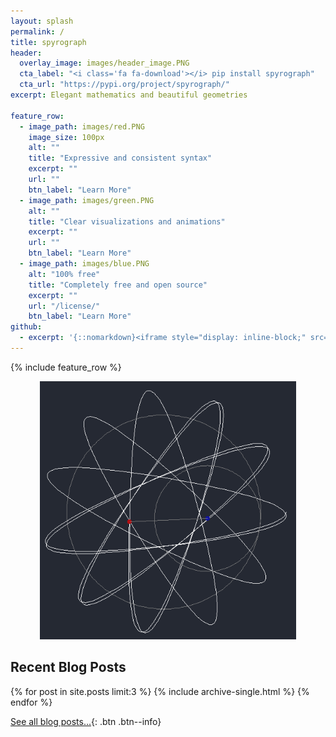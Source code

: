 ```yaml
---
layout: splash
permalink: /
title: spyrograph
header:
  overlay_image: images/header_image.PNG
  cta_label: "<i class='fa fa-download'></i> pip install spyrograph"
  cta_url: "https://pypi.org/project/spyrograph/"
excerpt: Elegant mathematics and beautiful geometries

feature_row:
  - image_path: images/red.PNG
    image_size: 100px
    alt: ""
    title: "Expressive and consistent syntax"
    excerpt: ""
    url: ""
    btn_label: "Learn More"
  - image_path: images/green.PNG
    alt: ""
    title: "Clear visualizations and animations"
    excerpt: ""
    url: ""
    btn_label: "Learn More"
  - image_path: images/blue.PNG
    alt: "100% free"
    title: "Completely free and open source"
    excerpt: ""
    url: "/license/"
    btn_label: "Learn More"
github:
  - excerpt: '{::nomarkdown}<iframe style="display: inline-block;" src="https://ghbtns.com/github-btn.html?user=mmistakes&repo=minimal-mistakes&type=star&count=true&size=large" frameborder="0" scrolling="0" width="160px" height="30px"></iframe> <iframe style="display: inline-block;" src="https://ghbtns.com/github-btn.html?user=mmistakes&repo=minimal-mistakes&type=fork&count=true&size=large" frameborder="0" scrolling="0" width="158px" height="30px"></iframe>{:/nomarkdown}'
---
```


{% include feature_row %}

<p align="center">
  <img src="https://github.com/chris-greening/spyrograph/blob/gh-pages/images/circle_spinning.gif?raw=true" alt="Sample hypotrochoid drawing showing a circle rolling around the interior of another circle drawing a geometric shape" width="410px">
</p>

<h2> Recent Blog Posts </h2>

{% for post in site.posts limit:3 %}
  {% include archive-single.html %}
{% endfor %}

[See all blog posts...]({{site.url}}{{site.baseurl}}/blog/){: .btn .btn--info}